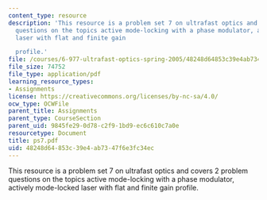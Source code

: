 ```yaml
---
content_type: resource
description: 'This resource is a problem set 7 on ultrafast optics and covers 2 problem
  questions on the topics active mode-locking with a phase modulator, actively mode-locked
  laser with flat and finite gain

  profile.'
file: /courses/6-977-ultrafast-optics-spring-2005/48248d64853c39e4ab7347f6e3fc34ec_ps7.pdf
file_size: 74752
file_type: application/pdf
learning_resource_types:
- Assignments
license: https://creativecommons.org/licenses/by-nc-sa/4.0/
ocw_type: OCWFile
parent_title: Assignments
parent_type: CourseSection
parent_uid: 9845fe29-0d78-c2f9-1bd9-ec6c610c7a0e
resourcetype: Document
title: ps7.pdf
uid: 48248d64-853c-39e4-ab73-47f6e3fc34ec
---
```

This resource is a problem set 7 on ultrafast optics and covers 2 problem questions on the topics active mode-locking with a phase modulator, actively mode-locked laser with flat and finite gain
profile.